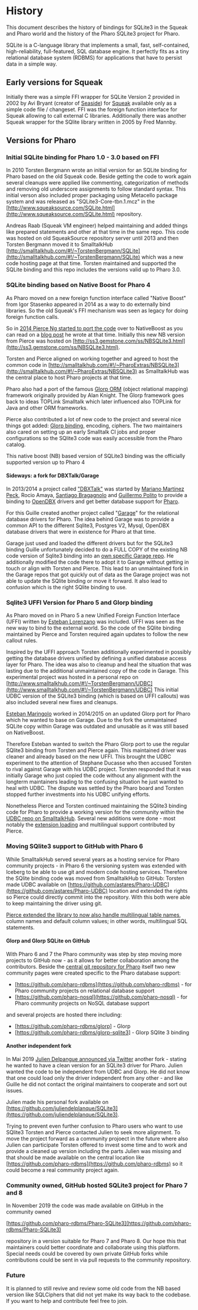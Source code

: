 # History

This document describes the history of bindings for SQLite3 in the Squeak and Pharo world and the history of the Pharo SQLite3 project for Pharo.

SQLite is a C-language library that implements a small, fast, self-contained, high-reliability, full-featured, SQL database engine. It perfectly fits as a tiny relational database system (RDBMS) for applications that have to persist data in a simple way.

## Early versions for Squeak

Initially there was a simple FFI wrapper for SQLite Version 2 provided in 2002 by Avi Bryant (creator of [Seaside](http://www.seaside.st)) for [Squeak](http://www.squeak.org) available only as a simple code file / changeset. FFI was the foreign function interface for Squeak allowing to call external C libraries. Additionally there was another Squeak wrapper for the SQlite library written in 2005 by Fred Mannby.

## Versions for Pharo

### Initial SQLite binding for Pharo 1.0 - 3.0 based on FFI

In 2010 Torsten Bergmann wrote an initial version for an SQLite binding for Pharo based on the old Squeak code. Beside getting the code to work again several cleanups were applied like commenting, categorization of methods and removing old underscore assignments to follow standard syntax. This initial verson also included proper packaging using Metacello package system and was released as "SQLite3-Core-tbn.1.mcz" in the [http://www.squeaksource.com/SQLite.html](http://www.squeaksource.com/SQLite.html) repository.

Andreas Raab (Squeak VM engineer) helped maintaining and added things like prepared statements and other at that time in the same repo.
This code was hosted on old SqueakSource repository server until 2013 and then Torsten Bergmann moved it to SmalltalkHub [http://smalltalkhub.com/#!/~TorstenBergmann/SQLite](http://smalltalkhub.com/#!/~TorstenBergmann/SQLite) which was a new code hosting page at that time. Torsten maintained and supported the SQLite binding and this repo includes the versions valid up to Pharo 3.0.

### SQLite binding based on Native Boost for Pharo 4

As Pharo moved on a new foreign function interface called "Native Boost" from Igor Stasenko appeared in 2014 as a way to do externally bind libraries. So the old Squeak's FFI mechanism was seen as legacy for doing foreign function calls.

So in [2014 Pierce Ng started to port the code](https://www.samadhiweb.com/blog/2014.03.01.nbsqlite3.html) over to NativeBoost as you can read on a [blog post](https://www.samadhiweb.com/blog/2014.03.01.nbsqlite3.html) he wrote at that time. Initially this new NB version from Pierce was hosted on [http://ss3.gemstone.com/ss/NBSQLite3.html](http://ss3.gemstone.com/ss/NBSQLite3.html).

Torsten and Pierce aligned on working together and agreed to host the common code in [http://smalltalkhub.com/#!/~PharoExtras/NBSQLite3](http://smalltalkhub.com/#!/~PharoExtras/NBSQLite3) as SmalltalkHub was the central place to host Pharo projects at that time.

Pharo also had a port of the famous [Glorp ORM](http://glorp.org/) (object relational mapping) framework originally provided by Alan Knight. The Glorp framework goes back to ideas TOPLink Smalltalk which later influenced also TOPLink for Java and other ORM frameworks.

Pierce also contributed a lot of new code to the project and several nice things got added: [Glorp binding](https://www.samadhiweb.com/blog/2014.09.24.glorp.nbsqlite3.html), encoding, ciphers. The two maintainers also cared on setting up an early Smalltalk CI jobs and proper configurations so the SQlite3 code was easily accessible from the Pharo catalog.

This native boost (NB) based version of SQLite3 binding was the officially supported version up to Pharo 4

#### Sideways: a fork for DBXTalk/Garage 
In 2013/2014 a project called ["DBXTalk"](https://guillep.github.io/DBXTalk) was started by [Mariano Martinez Peck](https://github.com/marianopeck), Rocio Amaya, [Santiago Bragagnolo](https://github.com/sbragagnolo) and [Guillermo Polito](https://github.com/guillep) to provide a binding to [OpenDBX](https://www.linuxnetworks.de/doc/index.php/OpenDBX) drivers and get better database support for [Pharo](http://www.pharo.org). 

For this Guille created another project called "[Garage](https://guillep.github.io/DBXTalk/garage/)" for the relational database drivers for Pharo. The idea behind Garage was to provide a common API to the different Sqlite3, Postgres V2, Mysql, OpenDBX database drivers that were in existence for Pharo at that time. 

Garage just used and loaded the different drivers but for the SQLite3 binding Guille unfortunately decided to do a FULL COPY of the existing NB code version of Sqlite3 binding into an [own specific Garage repo](http://www.smalltalkhub.com/#!/~DBXTalk/Garage). He additionally modified the code there to adopt it to Garage without getting in touch or align with Torsten and Pierce. This lead to an unmaintained fork in the Garage repos that got quickly out of data as the Garage project was not able to update the SQlite binding or move it forward. It also lead to confusion which is the right SQlite binding to use.

### Sqlite3 UFFI Version for Pharo 5 and Glorp binding

As Pharo moved on in Pharo 5 a new Unified Foreign Function Interface (UFFI) written by [Esteban Lorenzano](https://github.com/estebanlm) was included. UFFI was seen as the new way to bind to the external world. So the code of the SQlite binding maintained by Pierce and Torsten required again updates to follow the new callout rules. 

Inspired by the UFFI approach Torsten additionally experimented in possibly getting the database drivers unified by defining a unified database access layer for Pharo. The idea was also to cleanup and heal the situation that was lasting due to the additional unmaintained copy of the code in Garage. This experimental project was hosted in a personal repo on  [http://www.smalltalkhub.com/#!/~TorstenBergmann/UDBC](http://www.smalltalkhub.com/#!/~TorstenBergmann/UDBC)
This initial UDBC version of the SQLite3 binding (which is based on UFFI callouts) was also included several new fixes and cleanups.

[Esteban Maringolo](https://github.com/eMaringolo) worked  in 2014/2015 on an updated Glorp port for Pharo which he wanted to base on Garage. Due to the fork the unmaintained SQLite copy within Garage was outdated and unusable as it was still based on NativeBoost.

Therefore Esteban wanted to switch the Pharo Glorp port to use the regular SQlite3 binding from Torsten and Pierce again. This maintained driver was cleaner and already based on the new UFFI. This brought the UDBC experiment to the attention of Stephane Ducasse who then accused Torsten to rival against Garage with his UDBC project. Torsten responded that it was initially Garage who just copied the code without any alignment with the longterm maintainers leading to the confusing situation he just wanted to heal with UDBC. The dispute was settled by the Pharo board and Torsten stopped further investments into his UDBC unifying efforts. 

Nonetheless Pierce and Torsten continued maintaining the SQlite3 binding code for Pharo to provide a working version for the community within the [UDBC repo on SmalltalkHub](http://www.smalltalkhub.com/#!/~TorstenBergmann/UDBC/). Several new additions were done - most notably the [extension loading](https://www.samadhiweb.com/blog/2018.03.04.sqlite.ext.html) and multilingual support contributed by Pierce.

### Moving SQlite3 support to GitHub with Pharo 6

While SmalltalkHub served several years as a hosting service for Pharo community projects - in Pharo 6 the versioning system was extended with Iceberg to be able to use git and modern code hosting services. Therefore the SQlite binding code was moved from SmalltalkHub to GitHub: Torsten made UDBC available on [https://github.com/astares/Pharo-UDBC](https://github.com/astares/Pharo-UDBC) location and extended the rights so Pierce could directly commit into the repository. With this both were able to keep maintaining the driver using git.

[Pierce extended the library to now also handle multilingual table names](https://lists.pharo.org/pipermail/pharo-users_lists.pharo.org/2019-March/042722.html), column names and default column values; in other words, multilingual SQL statements.

#### Glorp and Glorp SQLite on GitHub

With Pharo 6 and 7 the Pharo community was step by step moving more projects to GitHub now - as it allows for better collaboration among the contributors. Beside the [central git repository for Pharo](https://github.com/pharo-project) itself two new community pages were created specific to the Pharo database support:
- [https://github.com/pharo-rdbms](https://github.com/pharo-rdbms) - for Pharo community projects on relational database support
- [https://github.com/pharo-nosql](https://github.com/pharo-nosql) - for Pharo community projects on NoSQL database support

and several projects are hosted there including:

- [https://github.com/pharo-rdbms/glorp] - Glorp
- [https://github.com/pharo-rdbms/glorp-sqlite3] - Glorp SQlite 3 binding

#### Another independent fork

In Mai 2019 [Julien Delpangue announced via Twitter](https://twitter.com/juldelplanque/status/1132670416852537344) another fork - stating he wanted to have a clean version for an SQLite3 driver for Pharo. Julien wanted the code to be independent from UDBC and Glorp.
He did not know that one could load only the driver independent from any other - and like Guille he did not contact the original maintainers to cooperate and sort out issues.  

Julien made his personal fork available on [https://github.com/juliendelplanque/SQLite3](https://github.com/juliendelplanque/SQLite3).

Trying to prevent even further confusion to Pharo users who want to use SQlite3 Torsten and Pierce contacted Julien to seek more alignment. To move the project forward as a community projoect in the future where also Julien can participate Torsten offered to invest some time and to work and provide a cleaned up version including the parts Julien was missing and that should be made available on the central location like [https://github.com/pharo-rdbms](https://github.com/pharo-rdbms) so it could become a real community project again.

### Community owned, GitHub hosted SQLite3 project for Pharo 7 and 8

In November 2019 the code was made available on GitHub in the community owned 

  [https://github.com/pharo-rdbms/Pharo-SQLite3](https://github.com/pharo-rdbms/Pharo-SQLite3)

repository in a version suitable for Pharo 7 and Pharo 8. Our hope this that maintainers could better coordinate and collaborate using this platform. Special needs could be covered by own private GitHub forks while contributions could be sent in via pull requests to the community repository.

### Future 

It is planned to still revive and review some old code from the NB based version like SQLCiphers that did not yet make its way back to the codebase. If you want to help and contribute feel free to join. 
